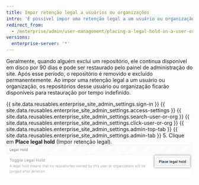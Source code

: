 ```yaml
---
title: Impor retenção legal a usuários ou organizações
intro: 'É possível impor uma retenção legal a um usuário ou organização para garantir que seus respectivos repositórios não sejam removidos permanentemente da {{ site.data.variables.product.product_location_enterprise }}.'
redirect_from:
  - /enterprise/admin/user-management/placing-a-legal-hold-on-a-user-or-organization
versions:
  enterprise-server: '*'
---
```


Geralmente, quando alguém exclui um repositório, ele continua disponível em disco por 90 dias e pode ser restaurado pelo painel de administração do site. Após esse período, o repositório é removido e excluído permanentemente. Ao impor uma retenção legal a um usuário ou organização, os repositórios desse usuário ou organização ficarão disponíveis para restauração por tempo indefinido.

{{ site.data.reusables.enterprise_site_admin_settings.sign-in }}
{{ site.data.reusables.enterprise_site_admin_settings.access-settings }}
{{ site.data.reusables.enterprise_site_admin_settings.search-user-or-org }}
{{ site.data.reusables.enterprise_site_admin_settings.click-user-or-org }}
{{ site.data.reusables.enterprise_site_admin_settings.admin-top-tab }}
{{ site.data.reusables.enterprise_site_admin_settings.admin-tab }}
5. Clique em **Place legal hold** (Impor retenção legal). ![Botão Place legal hold (Impor retenção legal)](/assets/images/enterprise/site-admin-settings/place-legal-hold-button.png)
